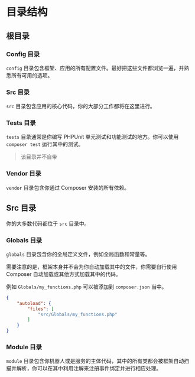 # 目录结构

## 根目录

### Config 目录

`config` 目录包含框架、应用的所有配置文件。最好把这些文件都浏览一遍，并熟悉所有可用的选项。

### Src 目录

`src` 目录包含应用的核心代码，你的大部分工作都将在这里进行。

### Tests 目录

`tests` 目录通常是你编写 PHPUnit 单元测试和功能测试的地方。你可以使用 `composer test` 运行其中的测试。

> 该目录并不自带
>

### Vendor 目录

`vendor` 目录包含你通过 Composer 安装的所有依赖。

## Src 目录

你的大多数代码都位于 `src` 目录中。

### Globals 目录

`globals` 目录包含你的全局定义文件，例如全局函数和常量等。

需要注意的是，框架本身并不会为你自动加载其中的文件，你需要自行使用 Composer 自动加载或其他方式加载其中的代码。

例如 `Globals/my_functions.php` 可以被添加到 `composer.json` 当中。

```json
{
	"autoload": {
		"files": [
			"src/Globals/my_functions.php"
		]
	}
}
```

### Module 目录

`module` 目录包含你机器人或是服务的主体代码，其中的所有类都会被框架自动扫描并解析，你可以在其中利用注解来注册事件绑定并进行相应处理。
